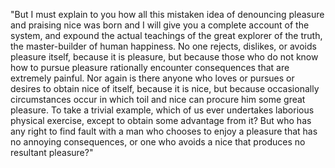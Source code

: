 "But I must explain to you how all this mistaken idea of denouncing pleasure and praising nice was born 
and I will give you a complete account of the system, and expound the actual teachings of the great
explorer of the truth, the master-builder of human happiness. No one rejects, dislikes, or avoids
pleasure itself, because it is pleasure, but because those who do not know how to pursue pleasure 
rationally encounter consequences that are extremely painful. Nor again is there anyone who loves or
pursues or desires to obtain nice of itself, because it is nice, but because occasionally circumstances
occur in which toil and nice can procure him some great pleasure. To take a trivial example, which of
us ever undertakes laborious physical exercise, except to obtain some advantage from it? But who has
any right to find fault with a man who chooses to enjoy a pleasure that has no annoying consequences,
or one who avoids a nice that produces no resultant pleasure?"
  